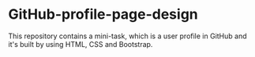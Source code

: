 # GitHub-profile-page-design
This repository contains a mini-task, which is a user profile in GitHub and it's built by using HTML, CSS and Bootstrap.

